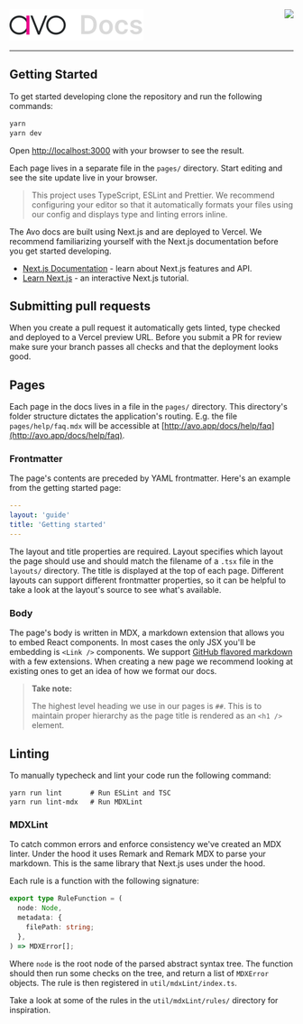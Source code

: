 <img src="images/docs_logo.svg">
<img align="right" src="https://github.com/avohq/docs/workflows/Lint%20and%20Typecheck/badge.svg">

<hr>

## Getting Started

To get started developing clone the repository and run the following commands:

```bash
yarn
yarn dev
```

Open [http://localhost:3000](http://localhost:3000) with your browser to see the result.

Each page lives in a separate file in the `pages/` directory. Start editing and see the site update live in your browser.

> This project uses TypeScript, ESLint and Prettier. We recommend configuring your editor so that it automatically formats your files using our config and displays type and linting errors inline.

The Avo docs are built using Next.js and are deployed to Vercel. We recommend familiarizing yourself with the Next.js documentation before you get started developing.

- [Next.js Documentation](https://nextjs.org/docs) - learn about Next.js features and API.
- [Learn Next.js](https://nextjs.org/learn) - an interactive Next.js tutorial.

## Submitting pull requests

When you create a pull request it automatically gets linted, type checked and deployed to a Vercel preview URL. Before you submit a PR for review make sure your branch passes all checks and that the deployment looks good.

## Pages

Each page in the docs lives in a file in the `pages/` directory. This directory's folder structure dictates the application's routing. E.g. the file `pages/help/faq.mdx` will be accessible at [http://avo.app/docs/help/faq](http://avo.app/docs/help/faq).

### Frontmatter

The page's contents are preceded by YAML frontmatter. Here's an example from the getting started page:

```yaml
---
layout: 'guide'
title: 'Getting started'
---

```

The layout and title properties are required. Layout specifies which layout the page should use and should match the filename of a `.tsx` file in the `layouts/` directory. The title is displayed at the top of each page. Different layouts can support different frontmatter properties, so it can be helpful to take a look at the layout's source to see what's available.

### Body

The page's body is written in MDX, a markdown extension that allows you to embed React components. In most cases the only JSX you'll be embedding is `<Link />` components. We support [GitHub flavored markdown](https://guides.github.com/features/mastering-markdown/) with a few extensions. When creating a new page we recommend looking at existing ones to get an idea of how we format our docs.

> **Take note:**
>
> The highest level heading we use in our pages is `##`. This is to maintain proper hierarchy as the page title is rendered as an `<h1 />` element.

## Linting

To manually typecheck and lint your code run the following command:

```
yarn run lint       # Run ESLint and TSC
yarn run lint-mdx   # Run MDXLint
```

### MDXLint

To catch common errors and enforce consistency we've created an MDX linter. Under the hood it uses Remark and Remark MDX to parse your markdown. This is the same library that Next.js uses under the hood.

Each rule is a function with the following signature:

```typescript
export type RuleFunction = (
  node: Node,
  metadata: {
    filePath: string;
  },
) => MDXError[];
```

Where `node` is the root node of the parsed abstract syntax tree. The function should then run some checks on the tree, and return a list of `MDXError` objects. The rule is then registered in `util/mdxLint/index.ts`.

Take a look at some of the rules in the `util/mdxLint/rules/` directory for inspiration.
